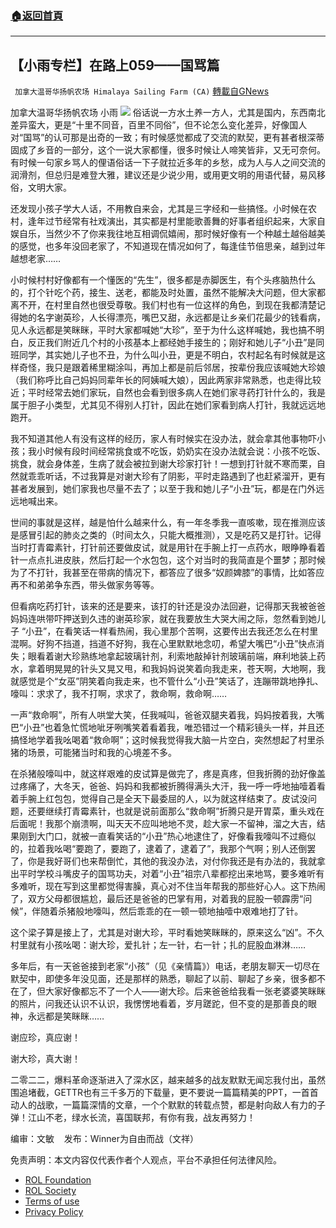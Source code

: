 ###  [:house:返回首頁](https://github.com/ourhimalayas/txt)
---


## 【小雨专栏】在路上059——国骂篇
` 加拿大温哥华扬帆农场 Himalaya Sailing Farm (CA)` [轉載自GNews](https://gnews.org/zh-hans/1953666/)

加拿大温哥华扬帆农场 小雨
![](https://assets.gnews.org/wp-content/uploads/2022/01/截圖-2022-01-05-下午12.35.16.png)
俗话说一方水土养一方人，尤其是国内，东西南北差异蛮大，更是“十里不同音，百里不同俗”，但不论怎么变化差异，好像国人对“国骂”的认可那是出奇的一致；有时候感觉都成了交流的默契，更有甚者根深蒂固成了乡音的一部分，这个一说大家都懂，很多时候让人啼笑皆非，又无可奈何。有时候一句家乡骂人的俚语俗话一下子就拉近多年的乡愁，成为人与人之间交流的润滑剂，但总归是难登大雅，建议还是少说少用，或用更文明的用语代替，易风移俗，文明大家。

还发现小孩子学大人话，不用教自来会，尤其是三字经和一些搞怪。小时候在农村，逢年过节经常有社戏演出，其实都是村里能歌善舞的好事者组织起来，大家自娱自乐，当然少不了你来我往地互相调侃嬉闹，那时候好像有一个种越土越俗越美的感觉，也多年没回老家了，不知道现在情况如何了，每逢佳节倍思亲，越到过年越想老家……

小时候村村好像都有一个懂医的“先生”，很多都是赤脚医生，有个头疼脑热什么的，打个针吃个药，接生、送老，都能及时处置，虽然不能解决大问题，但大家都离不开，在村里自然也很受尊敬。我们村也有一位这样的角色，到现在我都清楚记得她的名字谢英珍，人长得漂亮，嘴巴又甜，永远都是让乡亲们花最少的钱看病，见人永远都是笑眯眯，平时大家都喊她“大珍”，至于为什么这样喊她，我也搞不明白，反正我们附近几个村的小孩基本上都经她手接生的；刚好和她儿子“小丑”是同班同学，其实她儿子也不丑，为什么叫小丑，更是不明白，农村起名有时候就是这样奇怪，我只是跟着稀里糊涂叫，再加上都是前后邻居，按辈份我应该喊她大珍娘（我们称呼比自己妈妈同辈年长的阿姨喊大娘），因此两家非常熟悉，也走得比较近；平时经常去她们家玩，自然也会看到很多病人在她们家寻药打针什么的，我是属于胆子小类型，尤其见不得别人打针，因此在她们家看到病人打针，我就远远地跑开。

我不知道其他人有没有这样的经历，家人有时候实在没办法，就会拿其他事物吓小孩；我小时候有段时间经常挑食或不吃饭，奶奶实在没办法就会说：小孩不吃饭、挑食，就会身体差，生病了就会被拉到谢大珍家打针！一想到打针就不寒而栗，自然就乖乖听话，不过我算是对谢大珍有了阴影，平时走路遇到了也赶紧溜开，更有甚者发展到，她们家我也尽量不去了；以至于我和她儿子“小丑”玩，都是在门外远远地喊出来。

世间的事就是这样，越是怕什么越来什么，有一年冬季我一直咳嗽，现在推测应该是感冒引起的肺炎之类的（时间太久，只能大概推测），又是吃药又是打针。记得当时打青霉素针，打针前还要做皮试，就是用针在手腕上打一点药水，眼睁睁看着针一点点扎进皮肤，然后打起一个水包包，这个对当时的我简直是个噩梦；那时候为了不打针，我甚至在带病的情况下，都答应了很多“奴颜婢膝”的事情，比如答应再不和弟弟争东西，带头做家务等等。

但看病吃药打针，该来的还是要来，该打的针还是没办法回避，记得那天我被爸爸妈妈连哄带吓押送到久违的谢英珍家，就在我要放生大哭大闹之际，忽然看到她儿子 “小丑”，在看笑话一样看热闹，我心里那个苦啊，这要传出去我还怎么在村里混啊。好狗不挡道，挡道不好狗，我在心里默默地念叨，希望大嘴巴“小丑”快点消失；眼看着谢大珍熟练地拿起玻璃针剂，利索地敲掉针剂玻璃前端，麻利地装上药水，拿着明晃晃的针头又晃又甩，和我妈妈说笑着向我走来，苍天啊，大地啊，我就感觉是个“女巫”阴笑着向我走来，也不管什么“小丑”笑话了，连蹦带跳地挣扎、嚎叫：求求了，我不打啊，求求了，救命啊，救命啊……

一声“救命啊”，所有人哄堂大笑，任我喊叫，爸爸双腿夹着我，妈妈按着我，大嘴巴“小丑”也着急忙慌地呲牙咧嘴笑着看着我，唯恐错过一个精彩镜头一样，并且还搞怪地学着我吆喝着“救命啊”；这时候我觉得我大脑一片空白，突然想起了村里杀猪的场景，可能猪当时和我的心境差不多。

在杀猪般嚎叫中，就这样艰难的皮试算是做完了，疼是真疼，但我折腾的劲好像盖过疼痛了，大冬天，爸爸、妈妈和我都被折腾得满头大汗，我一呼一呼地抽噎着看着手腕上红包包，觉得自己是全天下最委屈的人，以为就这样结束了。皮试没问题，还要继续打青霉素针，也就是说前面那么“救命啊”折腾只是开胃菜，重头戏在后面呢！我那个崩溃啊，叫天天不应叫地地不灵，趁大家一不留神，溜之大吉，结果刚到大门口，就被一直看笑话的“小丑”热心地逮住了，好像看我嚎叫不过瘾似的，拉着我吆喝“要跑了，要跑了，逮着了，逮着了”，我那个气啊；别人还倒罢了，你是我好哥们也来帮倒忙，其他的我没办法，对付你我还是有办法的，我就拿出平时学校斗嘴皮子的国骂功夫，对着“小丑”祖宗八辈都挖出来地骂，要多难听有多难听，现在写到这里都觉得害臊，真心对不住当年帮我的那些好心人。这下热闹了，双方父母都很尴尬，最后还是爸爸的巴掌有用，对着我的屁股一顿霹雳“问候”，伴随着杀猪般地嚎叫，然后乖乖的在一顿一顿地抽噎中艰难地打了针。

这个梁子算是接上了，尤其是对谢大珍，平时看她笑眯眯的，原来这么“凶”。不久村里就有小孩吆喝：谢大珍，爱扎针；左一针，右一针；扎的屁股血淋淋……

多年后，有一天爸爸接到老家“小孩”（见《亲情篇》）电话，老朋友聊天一切尽在默契中，即使多年没见面，还是那样的熟悉，聊起了以前、聊起了乡亲，很多都不在了，但大家好像都忘不了一个人——谢大珍。后来爸爸给我看一张老婆婆笑眯眯的照片，问我还认识不认识，我愣愣地看着，岁月蹉跎，但不变的是那善良的眼神，永远都是笑眯眯……

谢应珍，真应谢！

谢大珍，真大谢！

二零二二，爆料革命逐渐进入了深水区，越来越多的战友默默无闻忘我付出，虽然围追堵截，GETTR也有三千多万的下载量，更不要说一篇篇精美的PPT，一首首动人的战歌，一篇篇深情的文章，一个个默默的转载点赞，都是射向敌人有力的子弹！江山不老，绿水长流，喜国联邦，有你有我，战友再努力！

编审：文敏    发布：Winner为自由而战（文祥）

 

免责声明：本文内容仅代表作者个人观点，平台不承担任何法律风险。

- [ROL Foundation](https://rolfoundation.org/)
- [ROL Society](https://rolsociety.org/)
- [Terms of use](https://gnews.org/terms-of-use-3/)
- [Privacy Policy](https://gnews.org/privacy-policy/)
